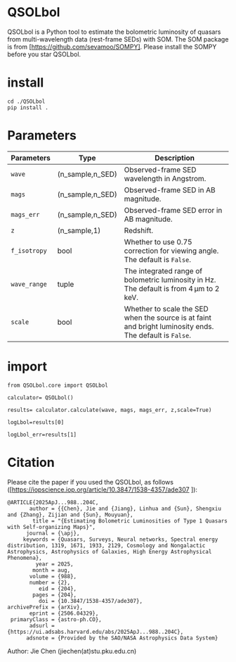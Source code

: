 # QSOLbol

QSOLbol is a Python tool to estimate the bolometric luminosity of quasars from multi-wavelength data (rest-frame SEDs) with SOM.
The SOM package is from [https://github.com/sevamoo/SOMPY]. Please install the SOMPY before you star QSOLbol.

# install 
```
cd ./QSOLbol
pip install .
```

# Parameters
| **Parameters**   | **Type**         | **Description**                                                                 |
|------------------|------------------|---------------------------------------------------------------------------------|
| `wave`           | (n_sample,n_SED)      | Observed-frame SED wavelength in Angstrom.                                      |
| `mags`           | (n_sample,n_SED)     | Observed-frame SED in AB magnitude.                                            |
| `mags_err`       | (n_sample,n_SED)      | Observed-frame SED error in AB magnitude.                                      |
| `z`              | (n_sample,1)    | Redshift.                                                                      |
| `f_isotropy`     | bool             | Whether to use 0.75 correction for viewing angle. The default is `False`.     |
| `wave_range`     | tuple            | The integrated range of bolometric luminosity in Hz. The default is from 4 µm to 2 keV. |
| `scale`          | bool             | Whether to scale the SED when the source is at faint and bright luminosity ends. The default is `False`.|



# import
```
from QSOLbol.core import QSOLbol

calculator= QSOLbol()

results= calculator.calculate(wave, mags, mags_err, z,scale=True)

logLbol=results[0]

logLbol_err=results[1]
```

# Citation
Please cite the paper if you used the QSOLbol, as follows ([https://iopscience.iop.org/article/10.3847/1538-4357/ade307
]):

```
@ARTICLE{2025ApJ...988..204C,
       author = {{Chen}, Jie and {Jiang}, Linhua and {Sun}, Shengxiu and {Zhang}, Zijian and {Sun}, Mouyuan},
        title = "{Estimating Bolometric Luminosities of Type 1 Quasars with Self-organizing Maps}",
      journal = {\apj},
     keywords = {Quasars, Surveys, Neural networks, Spectral energy distribution, 1319, 1671, 1933, 2129, Cosmology and Nongalactic Astrophysics, Astrophysics of Galaxies, High Energy Astrophysical Phenomena},
         year = 2025,
        month = aug,
       volume = {988},
       number = {2},
          eid = {204},
        pages = {204},
          doi = {10.3847/1538-4357/ade307},
archivePrefix = {arXiv},
       eprint = {2506.04329},
 primaryClass = {astro-ph.CO},
       adsurl = {https://ui.adsabs.harvard.edu/abs/2025ApJ...988..204C},
      adsnote = {Provided by the SAO/NASA Astrophysics Data System}
```

Author: Jie Chen (jiechen(at)stu.pku.edu.cn)

